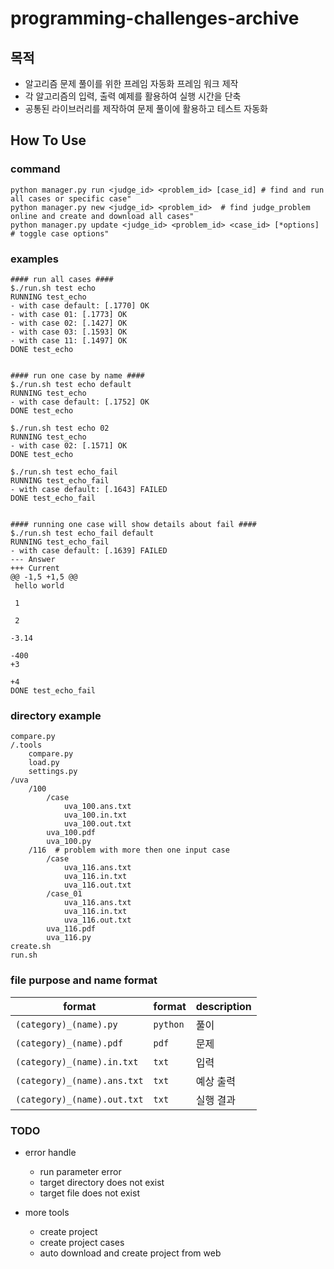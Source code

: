 # programming-challenges-archive

## 목적
- 알고리즘 문제 풀이를 위한 프레임 자동화 프레임 워크 제작
- 각 알고리즘의 입력, 출력 예제를 활용하여 실행 시간을 단축
- 공통된 라이브러리를 제작하여 문제 풀이에 활용하고 테스트 자동화


## How To Use

### command

```
python manager.py run <judge_id> <problem_id> [case_id] # find and run all cases or specific case"
python manager.py new <judge_id> <problem_id>  # find judge_problem online and create and download all cases"
python manager.py update <judge_id> <problem_id> <case_id> [*options]  # toggle case options"
```

### examples

```
#### run all cases ####
$./run.sh test echo
RUNNING test_echo
- with case default: [.1770] OK
- with case 01: [.1773] OK
- with case 02: [.1427] OK
- with case 03: [.1593] OK
- with case 11: [.1497] OK
DONE test_echo


#### run one case by name ####
$./run.sh test echo default
RUNNING test_echo
- with case default: [.1752] OK
DONE test_echo

$./run.sh test echo 02
RUNNING test_echo
- with case 02: [.1571] OK
DONE test_echo

$./run.sh test echo_fail
RUNNING test_echo_fail
- with case default: [.1643] FAILED
DONE test_echo_fail


#### running one case will show details about fail ####
$./run.sh test echo_fail default
RUNNING test_echo_fail
- with case default: [.1639] FAILED
--- Answer
+++ Current
@@ -1,5 +1,5 @@
 hello world

 1

 2

-3.14

-400
+3

+4
DONE test_echo_fail

```

### directory example
```
compare.py
/.tools
    compare.py
    load.py
    settings.py
/uva
	/100
	    /case
            uva_100.ans.txt
            uva_100.in.txt
            uva_100.out.txt
        uva_100.pdf
		uva_100.py
	/116  # problem with more then one input case
		/case
            uva_116.ans.txt
            uva_116.in.txt
            uva_116.out.txt
        /case_01
            uva_116.ans.txt
            uva_116.in.txt
            uva_116.out.txt
        uva_116.pdf
		uva_116.py
create.sh
run.sh
```

### file purpose and name format
| format                      | format     | description |
| ----------------------------| ---------- | ----------- |
| `(category)_(name).py`      | `python`   | 풀이         |
| `(category)_(name).pdf`     | `pdf`      | 문제         |
| `(category)_(name).in.txt`  | `txt`      | 입력         |
| `(category)_(name).ans.txt` | `txt`      | 예상 출력     |
| `(category)_(name).out.txt` | `txt`      | 실행 결과     |


### TODO
- error handle
    + run parameter error
    + target directory does not exist
    + target file does not exist

- more tools
    + create project
    + create project cases
    + auto download and create project from web
